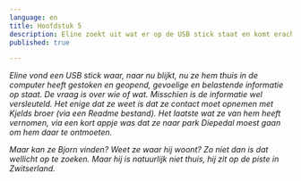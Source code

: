 ```yaml
---
language: en
title: Hoofdstuk 5
description: Eline zoekt uit wat er op de USB stick staat en komt erachter.
published: true

---
```

_Eline vond een USB stick waar, naar nu blijkt, nu ze hem thuis in de computer heeft gestoken en geopend, gevoelige en belastende informatie op staat. De vraag is over wie of wat. Misschien is de informatie wel versleuteld. Het enige dat ze weet is dat ze contact moet opnemen met Kjelds broer (via een Readme bestand). Het laatste wat ze van hem heeft vernomen, via een kort appje was dat ze naar park Diepedal moest gaan om hem daar te ontmoeten._

_Maar kan ze Bjorn vinden? Weet ze waar hij woont? Zo niet dan is dat wellicht op te zoeken. Maar hij is natuurlijk niet thuis, hij zit op de piste in Zwitserland._